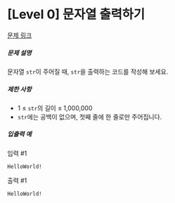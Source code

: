 
# [Level 0] 문자열 출력하기
[문제 링크](https://school.programmers.co.kr/learn/courses/30/lessons/181952)

##### 문제 설명

문자열 ```str```이 주어질 때, ```str```을 출력하는 코드를 작성해 보세요.

##### 제한 사항

- 1 ≤ ```str```의 길이 ≤ 1,000,000
- ```str```에는 공백이 없으며, 첫째 줄에 한 줄로만 주어집니다.

##### 입출력 예

입력 #1
```
HelloWorld!
```
출력 #1
```
HelloWorld!
```
